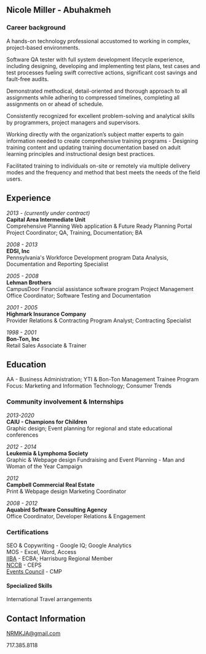 ## Nicole Miller - Abuhakmeh


###  Career background 

A hands-on technology professional accustomed to working in complex, project-based environments. 

Software QA tester with full system development lifecycle experience, including designing, developing and implementing test plans, test cases and test processes fueling swift corrective actions, significant cost savings and fault-free audits.

Demonstrated methodical, detail-oriented and thorough approach to all assignments while adhering to compressed timelines, completing all assignments on or ahead of schedule.

Consistently recognized for excellent problem-solving and analytical skills by programmers, project managers and supervisors.

Working directly with the organization’s subject matter experts to gain information needed to create comprehensive training programs - Designing training content and updating training documentation based on adult learning principles and instructional design best practices.

Facilitated training to individuals on-site or remotely via multiple delivery modes and the frequency and method that best meets the needs of the field users.



## Experience

*2013 - (currently under contract)*  
**Capital Area Intermediate Unit**  
Comprehensive Planning Web application & Future Ready Planning Portal
Project Coordinator; QA, Training, Documentation; BA


*2008 - 2013*  
**EDSI, Inc**  
Pennsylvania's Workforce Development program
Data Analysis, Documentation and Reporting Specialist


*2005 - 2008*  
**Lehman Brothers**  
CampusDoor Financial assistance software program 
Project Management Office Coordinator; Software Testing and Documentation

*2001 - 2005*  
**Highmark Insurance Company**  
Provider Relations & Contracting
Program Analyst; Contracting Specialist


*1998 - 2001*   
**Bon-Ton, Inc**  
Retail Sales Associate & Trainer  



## Education

AA - Business Administration; YTI & Bon-Ton Management Trainee Program
Focus: Marketing and Information Technology; Consumer Trends


### Community involvement & Internships

*2013-2020*    
**CAIU - Champions for Children**  
Graphic design; Event planning for regional and state educational conferences

*2012 - 2014*  
**Leukemia & Lymphoma Society**  
Graphic & Webpage design
Fundraising and Event Planning - Man and Woman of the Year Campaign

*2012*  
**Campbell Commercial Real Estate**  
Print & Webpage design 
Marketing Coordinator

*2008 - 2012*  
**Aquabird Software Consulting Agency**  
Office Coordinator, Developer Relations & Engagement




### Certifications

SEO & Copywriting - Google IQ; Google Analytics  
MOS - Excel, Word, Access  
[IIBA](https://www.iiba.org/) - ECBA; Harrisburg Regional Member  
[NCCB](https://nccboard.org/certifications/4) - CEPS  
[Events Council](https://www.eventscouncil.org/) - CMP  


#### Specialized Skills

International Travel arrangements







## Contact Information

NRMKJA@gmail.com

717.385.8118




